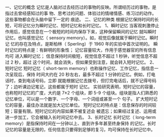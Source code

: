 一、记忆的概念
记忆是人脑对过去经历过的事物的反映。所谓经历过的事物，是指过去曾经感知过的事
物、思考过的问题、体验过的情绪情感、练习过的动作。这些事物都会在头脑中留下一定的
痕迹。
二、记忆的种类
根据记忆保持时间的长短，可将记忆分为瞬时记忆、短时记忆和长时记忆。
1、瞬时记忆
当客观刺激停止作用后，感觉信息在一个极短的时间内保存下来，这种保留瞬间的记忆
就叫瞬时记忆，也叫感觉记忆（ sensory memory）。如，视觉后像就属于瞬时记忆。瞬时记
忆的存在及特点，是斯柏林（ Sperling）于 1960 年的实验中首次证明的。
瞬时记忆的特点是：有鲜明的形象性； 记忆容量较大，作用于感觉器官的所有信息均可
进入瞬时记忆； 信息保持时间极短，视觉信息不超过 1 秒钟，听觉信息不超过 2 秒，超过
这个时间，就会消失，但如果受到注意，就会转入短时记忆。
2、短时记忆
短时记忆（ short-term memory）也称操作记忆、工作记忆，指信息一次呈现后，保持
时间大约在 20 秒左右，最多不超过 1 分钟的记忆。例如，打电话时，查到电话号码，立即
就能根据记忆去拨号，但打完电话后，就不记得号码了；边听课边记笔记，这些都属于短时
记忆。
实验研究表明，短时记忆的容量，也称短时记忆的广度，大约是 7±2 个组块，即 5-9
个组块。组块是指人们熟悉的记忆单位，可以是一个数字、一个字母、一个词组或甚至一个
句子。
扩大短时记忆的容量，最佳办法就是加大记忆单位。
短时记忆的特点是：信息保存的时间较短；容量有限。短时记忆的内容如果不被复述会
被遗忘；如果经过复述、运用或进一步加工，它会被输入长时间记忆中去。
3、长时记忆
长时记忆（ long-term memory）是指保持时间在一分钟以上、直到许多年甚至终身保持
的记忆。长时记忆的容量是无限的，任何信息只要得到足够的复习，均可保持在长时记忆中。